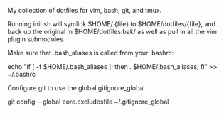 My collection of dotfiles for vim, bash, git, and tmux.

Running init.sh will symlink $HOME/.{file} to $HOME/dotfiles/{file}, and back up the original in $HOME/dotfiles.bak/ as well as pull in all the vim plugin submodules.

Make sure that .bash_aliases is called from your .bashrc:

echo "if [ -f $HOME/.bash_aliases ]; then . $HOME/.bash_aliases; fi" >> ~/.bashrc

Configure git to use the global gitignore_global

git config --global core.excludesfile ~/.gitignore_global
